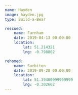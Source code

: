 ```yaml
---
name: Hayden
image: hayden.jpg
type: Build-a-Bear

rescued:
    name: Farnham
    date: 2019-04-13 00:00:00
    location:
        lat: 51.214321
        lng: -0.798802

rehomed:
    name: Surbiton
    date: 2019-09-28 00:00:00
    location:
        lat: 51.39400999999999
        lng: -0.302662
---
```

